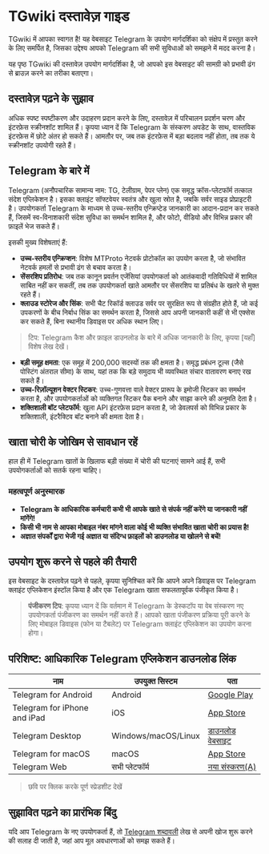 # TGwiki दस्तावेज़ गाइड

TGwiki में आपका स्वागत है! यह वेबसाइट Telegram के उपयोग मार्गदर्शिका को संक्षेप में प्रस्तुत करने के लिए समर्पित है, जिसका उद्देश्य आपको Telegram की सभी सुविधाओं को समझने में मदद करना है।

यह पृष्ठ TGwiki की दस्तावेज़ उपयोग मार्गदर्शिका है, जो आपको इस वेबसाइट की सामग्री को प्रभावी ढंग से ब्राउज़ करने का तरीका बताएगा।

## दस्तावेज़ पढ़ने के सुझाव

अधिक स्पष्ट स्पष्टीकरण और उदाहरण प्रदान करने के लिए, दस्तावेज़ में परिचालन प्रदर्शन चरण और इंटरफ़ेस स्क्रीनशॉट शामिल हैं। कृपया ध्यान दें कि Telegram के संस्करण अपडेट के साथ, वास्तविक इंटरफ़ेस में छोटे अंतर हो सकते हैं। आमतौर पर, जब तक इंटरफ़ेस में बड़ा बदलाव नहीं होता, तब तक ये स्क्रीनशॉट उपयोगी रहते हैं।

## Telegram के बारे में

Telegram (अनौपचारिक सामान्य नाम: TG, टेलीग्राम, पेपर प्लेन) एक समृद्ध क्रॉस-प्लेटफॉर्म तत्काल संदेश एप्लिकेशन है। इसका क्लाइंट सॉफ्टवेयर स्वतंत्र और खुला स्रोत है, जबकि सर्वर साइड प्रोप्राइटरी है। उपयोगकर्ता Telegram के माध्यम से उच्च-स्तरीय एन्क्रिप्टेड जानकारी का आदान-प्रदान कर सकते हैं, जिसमें स्व-विनाशकारी संदेश सुविधा का समर्थन शामिल है, और फोटो, वीडियो और विभिन्न प्रकार की फ़ाइलें भेज सकते हैं।

इसकी मुख्य विशेषताएं हैं:

- **उच्च-स्तरीय एन्क्रिप्शन**: विशेष MTProto नेटवर्क प्रोटोकॉल का उपयोग करता है, जो संभावित नेटवर्क हमलों से प्रभावी ढंग से बचाव करता है।
- **सेंसरशिप प्रतिरोध**: जब तक कानून प्रवर्तन एजेंसियां उपयोगकर्ता को आतंकवादी गतिविधियों में शामिल साबित नहीं कर सकतीं, तब तक उपयोगकर्ता खाते आमतौर पर सेंसरशिप या प्रतिबंध के खतरे से मुक्त रहते हैं।
- **क्लाउड स्टोरेज और सिंक**: सभी चैट रिकॉर्ड क्लाउड सर्वर पर सुरक्षित रूप से संग्रहीत होते हैं, जो कई उपकरणों के बीच निर्बाध सिंक का समर्थन करता है, जिससे आप अपनी जानकारी कहीं से भी एक्सेस कर सकते हैं, बिना स्थानीय डिवाइस पर अधिक स्थान लिए।

> टिप: Telegram कैश और फ़ाइल डाउनलोड के बारे में अधिक जानकारी के लिए, कृपया [यहाँ] विशेष लेख देखें।

- **बड़ी समूह क्षमता**: एक समूह में 200,000 सदस्यों तक की क्षमता है। समृद्ध प्रबंधन टूल्स (जैसे पोस्टिंग अंतराल सीमा) के साथ, यहां तक कि बड़े समुदाय भी व्यवस्थित संचार वातावरण बनाए रख सकते हैं।
- **उच्च-रिज़ॉल्यूशन वेक्टर स्टिकर**: उच्च-गुणवत्ता वाले वेक्टर प्रारूप के इमोजी स्टिकर का समर्थन करता है, और उपयोगकर्ताओं को व्यक्तिगत स्टिकर पैक बनाने और साझा करने की अनुमति देता है।
- **शक्तिशाली बॉट प्लेटफॉर्म**: खुला API इंटरफ़ेस प्रदान करता है, जो डेवलपर्स को विभिन्न प्रकार के शक्तिशाली, इंटरैक्टिव बॉट बनाने की क्षमता देता है।

## खाता चोरी के जोखिम से सावधान रहें

हाल ही में Telegram खातों के खिलाफ बड़ी संख्या में चोरी की घटनाएं सामने आई हैं, सभी उपयोगकर्ताओं को सतर्क रहना चाहिए।

### महत्वपूर्ण अनुस्मारक

- **Telegram के आधिकारिक कर्मचारी कभी भी आपके खाते से संपर्क नहीं करेंगे या जानकारी नहीं मांगेंगे!**
- **किसी भी नाम से आपका मोबाइल नंबर मांगने वाला कोई भी व्यक्ति संभावित खाता चोरी का प्रयास है!**
- **अज्ञात संपर्कों द्वारा भेजी गई अज्ञात या संदिग्ध फ़ाइलों को डाउनलोड या खोलने से बचें!**

## उपयोग शुरू करने से पहले की तैयारी

इस वेबसाइट के दस्तावेज़ पढ़ने से पहले, कृपया सुनिश्चित करें कि आपने अपने डिवाइस पर Telegram क्लाइंट एप्लिकेशन इंस्टॉल किया है और एक Telegram खाता सफलतापूर्वक पंजीकृत किया है।

> **पंजीकरण टिप**: कृपया ध्यान दें कि वर्तमान में Telegram के डेस्कटॉप या वेब संस्करण नए उपयोगकर्ता पंजीकरण का समर्थन नहीं करते हैं। आपको खाता पंजीकरण प्रक्रिया पूरी करने के लिए मोबाइल डिवाइस (फोन या टैबलेट) पर Telegram क्लाइंट एप्लिकेशन का उपयोग करना होगा।

## परिशिष्ट: आधिकारिक Telegram एप्लिकेशन डाउनलोड लिंक

| नाम | उपयुक्त सिस्टम | पता |
|------|----------|------|
| Telegram for Android | Android | [Google Play](https://play.google.com/store/appid=org.telegram.messenger) |
| Telegram for iPhone and iPad | iOS | [App Store](https://apps.apple.com/us/app/telemessenger/id686449807) |
| Telegram Desktop | Windows/macOS/Linux | [डाउनलोड वेबसाइट](https://desktop.telegram.org/) |
| Telegram for macOS | macOS | [App Store](https://apps.apple.com/us/app/teleid747648890) |
| Telegram Web | सभी प्लेटफॉर्म | [नया संस्करण(A)](https://web.telegram.org/a/) |

> छवि पर क्लिक करके पूर्ण स्प्रेडशीट देखें

## सुझावित पढ़ने का प्रारंभिक बिंदु

यदि आप Telegram के नए उपयोगकर्ता हैं, तो [Telegram शब्दावली](https://wikitg.top/zh-TW/docs/term_explanation) लेख से अपनी खोज शुरू करने की सलाह दी जाती है, जहां आप मूल अवधारणाओं को समझ सकते हैं।